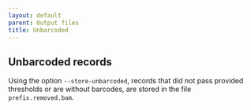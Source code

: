```yaml
---
layout: default
parent: Output files
title: Unbarcoded
---
```


## Unbarcoded records
Using the option `--store-unbarcoded`, records that did not pass provided thresholds
or are without barcodes, are stored in the file `prefix.removed.bam`.
